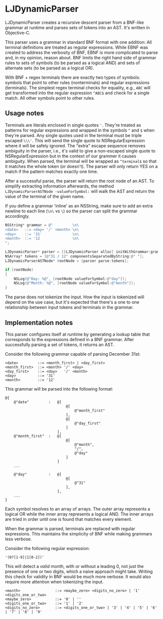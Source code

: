 # LJDynamicParser

LJDynamicParser creates a recursive descent parser from a BNF-like grammar at runtime and parses sets of tokens into an AST. It's written in Objective-C.

This parser uses a grammar in standard BNF format with one addition: All terminal definitions are treated as regular expressions. While EBNF was created to address the verbosity of BNF, EBNF is more complicated to parse and, in my opinion, reason about. BNF limits the right hand side of grammar rules to sets of symbols (to be parsed as a logical AND) and sets of alternate sets (to be parsed as a logical OR).

With BNF + regex terminals there are exactly two types of symbols: symbols that point to other rules (nonterminals) and regular expressions (terminals). The simplest regex terminal checks for equality, e.g., `ABC` will get transformed into the regular expression `^ABC$` and check for a single match. All other symbols point to other rules.

## Usage notes

Terminals are literals enclosed in single quotes `'`. They're treated as patterns for regular expressions and wrapped in the symbols `^` and `$` when they're parsed. Any single quotes used in the terminal must be triple escaped `\\\'`. This will send the single quote to NSRegularExpression where it will be safely ignored. The "extra" escape sequence removes ambiguity in the parser, i.e., it's valid to give a non-escaped single quote to NSRegularExpression but in the context of our grammer it causes ambiguity. When parsed, the terminal will be wrapped as `^terminal$` so that it matches the whole token (or doesn't). The parser will only return YES on a match if the pattern matches exactly one time.

After a successful parse, the parser will return the root node of an AST. To simplify extracting information afterwards, the method `LJDynamicParserASTNode -valueForSymbol:` will walk the AST and return the value of the terminal of the given name.

If you define a grammar 'inline' as an NSString, make sure to add an extra newline to each line (`\n\` vs `\`) so the parser can split the grammar accordingly.

```objective-c
NSString* grammar = @"         \n\
<date>   ::= <day> '/' <month> \n\
<day>    ::= '31'              \n\
<month>  ::= '12               \n\
";

LJDynamicParser* parser = [[LJDynamicParser alloc] initWithGrammar:grammar];
NSArray* tokens = [@"31 / 12" componentsSeparatedByString:@" "];
LJDynamicParserASTNode* rootNode = [parser parse:tokens];

if (rootNode)
{
    NSLog(@"Day: %@", [rootNode valueForSymbol:@"day"]);
    NSLog(@"Month: %@", [rootNode valueForSymbol:@"month"]);
}
```

The parse does not tokenize the input. How the input is tokenized will depend on the use case, but it's expected that there's a one to one relationship between input tokens and terminals in the grammar.

## Implementation notes

This parser configures itself at runtime by generating a lookup table that corresponds to the expressions defined in a BNF grammar. After successfully parsing a set of tokens, it returns an AST.

Consider the following grammar capable of parsing December 31st:

```
<date>         ::= <month_first> | <day_first>
<month_first>  ::= <month> '/' <day>
<day_first>    ::= <day>   '/' <month>
<day>          ::= '31'
<month>        ::= '12'
```

This grammar will be parsed into the following format:

```
@{
    @"date"         :   @[
                            @[ 
                                @"month_first" 
                            ],
                            @[ 
                                @"day_first" 
                            ]
                        ],
    @"month_first"  :   @[
                            @[ 
                                @"month", 
                                "/", 
                                @"day" 
                            ]
                        ]
    ...

    @"day"          :   @[
                            @[
                                @"31"
                            ],
                        ],
    ...
}
```

Each symbol resolves to an array of arrays. The outer array represents a logical OR while the inner array represents a logical AND. The inner arrays are tried in order until one is found that matches every element.

When the grammar is parsed, terminals are replaced with regular expressions. This maintains the simplicity of BNF while making grammars less verbose.

Consider the following regular expression:

```
'(0?[1-9]|1[0-2])'
```

This will detect a *valid* month, with or without a leading 0, not just the presence of one or two digits, which a naive approach might take. Writing this check for validity in BNF would be much more verbose. It would also require more attention when tokenizing the input.

```
<month>                ::= <maybe_zero> <digits_no_zero> | '1' <digits_one_or_two>
<maybe_zero>           ::= '0' | ''
<digits_one_or_two>    ::= '1' | '2'
<digits_no_zero>       ::= <digits_one_or_two> | '3' | '4' | '5' | '6' | '7' | '8' | '9'
```
